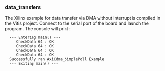
### data_transfers

The Xilinx example for data transfer via DMA without interrupt is compiled in the Vitis project.
Connect to the serial port of the board and launch the program.
The console will print :

```
  --- Entering main() --- 
     CheckData 64 : OK 
     CheckData 64 : OK 
     CheckData 64 : OK 
     CheckData 64 : OK 
  Successfully ran AxiCdma_SimplePoll Example
  --- Exiting main() --- 
```